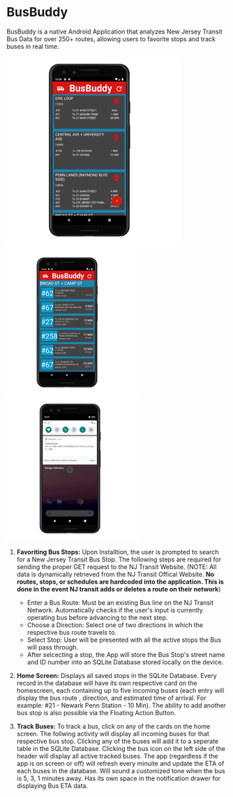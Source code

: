# BusBuddy
BusBuddy is a native Android Application that analyzes New Jersey Transit Bus Data for over 250+ routes, allowing users to favorite stops and track buses in real time. 
<div>
   <img src="/homePage_busBuddy.png" style="max-width:100%;" width="400">
   <img src="/TrackBus_busBuddy.png" style="max-width:100%;" width="300">
   <img src="/notif_busBuddy.png" style="max-width:100%;" width="300">
</div>

1. **Favoriting Bus Stops:** Upon Installtion, the user is prompted to search for a New Jersey Transit Bus Stop. The following steps are required for sending the proper GET request to the NJ Transit Website. (NOTE: All data is dynamically retrieved from the NJ Transit Offical Website. **No routes, stops, or schedules are hardcoded into the application. This is done in the event NJ transit adds or deletes a route on their network**)

    * Enter a Bus Route: Must be an existing Bus line on the NJ Transit Network. Automatically checks if the user's input is currently operating bus before advancing to the next step. 
    * Choose a Direction: Select one of two directions in which the respective bus route travels to. 
    * Select Stop: User will be presented with all the active stops the Bus will pass through. 
    * After selcecting a stop, the App will store the Bus Stop's street name and ID number into an SQLite Database stored locally on the device. 

2. **Home Screen:** Displays all saved stops in the SQLite Database. Every record in the database will have its own respective card on the homescreen, each containing up to five incoming buses (each entry will display the bus route , direction, and estimated time of arrival. For example: #21 - Newark Penn Station - 10 Min). The ability to add another bus stop is also possible via the Floating Action Button. 

3. **Track Buses:** To track a bus, click on any of the cards on the home screen. The follwing activity will display all incoming buses for that respective bus stop. Clicking any of the buses will add it to a seperate table in the SQLite Database. Clicking the bus icon on the left side of the header will display all active tracked buses. The app (regardless if the app is on screen or off) will refresh every minuite and update the ETA of each buses in the database. Will sound a customized tone when the bus is 5, 3, 1 minutes away. Has its own space in the notification drawer for displaying Bus ETA data. 

